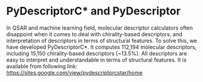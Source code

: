 # PyDescriptorC* and PyDescriptor
In QSAR and machine learning field, molecular descriptor calculators often disappoint when it comes to deal with chirality-based descriptors, and interpretation of descriptors in terms of structural features. 
To solve this, we have developed PyDescriptorC*. It computes 112,194 molecular descriptors, including 15,150 chirality-based descriptors (~13.5%). 
All descriptors are easy to interpret and understandable in terms of structural features. It is available from following link:
https://sites.google.com/view/pydescriptorcstar/home
